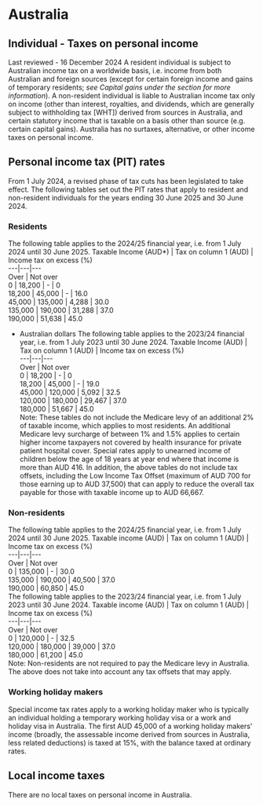 # Australia
## Individual - Taxes on personal income
Last reviewed - 16 December 2024
A resident individual is subject to Australian income tax on a worldwide basis, i.e. income from both Australian and foreign sources (except for certain foreign income and gains of temporary residents; _see Capital gains under the section for more information_).
A non-resident individual is liable to Australian income tax only on income (other than interest, royalties, and dividends, which are generally subject to withholding tax [WHT]) derived from sources in Australia, and certain statutory income that is taxable on a basis other than source (e.g. certain capital gains).
Australia has no surtaxes, alternative, or other income taxes on personal income.
## Personal income tax (PIT) rates
From 1 July 2024, a revised phase of tax cuts has been legislated to take effect. The following tables set out the PIT rates that apply to resident and non-resident individuals for the years ending 30 June 2025 and 30 June 2024. 
### Residents
The following table applies to the 2024/25 financial year, i.e. from 1 July 2024 until 30 June 2025.
Taxable Income (AUD*) | Tax on column 1 (AUD) | Income tax on excess (%)  
---|---|---  
Over | Not over  
0 | 18,200 | - | 0  
18,200 | 45,000 | - | 16.0  
45,000 | 135,000 | 4,288 | 30.0  
135,000 | 190,000 | 31,288 | 37.0  
190,000 | 51,638 | 45.0  
* Australian dollars
The following table applies to the 2023/24 financial year, i.e. from 1 July 2023 until 30 June 2024.
Taxable Income (AUD) | Tax on column 1 (AUD) | Income tax on excess (%)  
---|---|---  
Over | Not over  
0 | 18,200 | - | 0  
18,200 | 45,000 | - | 19.0  
45,000 | 120,000 | 5,092 | 32.5  
120,000 | 180,000 | 29,467 | 37.0  
180,000 | 51,667 | 45.0  
Note: These tables do not include the Medicare levy of an additional 2% of taxable income, which applies to most residents. An additional Medicare levy surcharge of between 1% and 1.5% applies to certain higher income taxpayers not covered by health insurance for private patient hospital cover. Special rates apply to unearned income of children below the age of 18 years at year end where that income is more than AUD 416.
In addition, the above tables do not include tax offsets, including the Low Income Tax Offset (maximum of AUD 700 for those earning up to AUD 37,500) that can apply to reduce the overall tax payable for those with taxable income up to AUD 66,667. 
### Non-residents
The following table applies to the 2024/25 financial year, i.e. from 1 July 2024 until 30 June 2025.
Taxable income (AUD) | Tax on column 1 (AUD) | Income tax on excess (%)  
---|---|---  
Over | Not over  
0 | 135,000 | - | 30.0  
135,000 | 190,000 | 40,500 | 37.0  
190,000 | 60,850 | 45.0  
The following table applies to the 2023/24 financial year, i.e. from 1 July 2023 until 30 June 2024.
Taxable income (AUD) | Tax on column 1 (AUD) | Income tax on excess (%)  
---|---|---  
Over | Not over  
0 | 120,000 | - | 32.5  
120,000 | 180,000 | 39,000 | 37.0  
180,000 | 61,200 | 45.0  
Note: Non-residents are not required to pay the Medicare levy in Australia.
The above does not take into account any tax offsets that may apply.
### Working holiday makers
Special income tax rates apply to a working holiday maker who is typically an individual holding a temporary working holiday visa or a work and holiday visa in Australia. The first AUD 45,000 of a working holiday makers' income (broadly, the assessable income derived from sources in Australia, less related deductions) is taxed at 15%, with the balance taxed at ordinary rates.
## Local income taxes
There are no local taxes on personal income in Australia.
